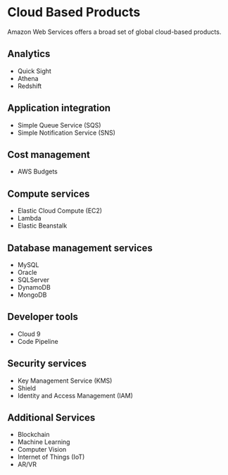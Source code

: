 # Cloud Based Products
Amazon Web Services offers a broad set of global cloud-based products.

## Analytics
- Quick Sight
- Athena
- Redshift
## Application integration
- Simple Queue Service (SQS)
- Simple Notification Service (SNS)
## Cost management
- AWS Budgets
## Compute services
- Elastic Cloud Compute (EC2)
- Lambda
- Elastic Beanstalk
## Database management services
- MySQL
- Oracle
- SQLServer
- DynamoDB
- MongoDB
## Developer tools
- Cloud 9
- Code Pipeline
## Security services
- Key Management Service (KMS)
- Shield
- Identity and Access Management (IAM)
## Additional Services
- Blockchain
- Machine Learning
- Computer Vision
- Internet of Things (IoT)
- AR/VR

